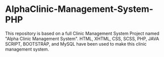 # AlphaClinic-Management-System-PHP
This repository is based on a full Clinic Management System Project named "Alpha Clinic Management System". HTML, XHTML, CSS, SCSS, PHP, JAVA SCRIPT, BOOTSTRAP, and MySQL have been used to make this clinic management system.
